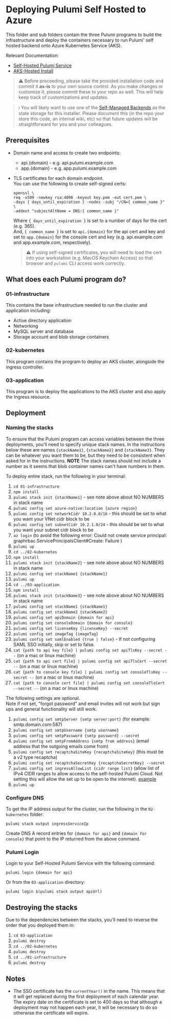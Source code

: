 # Deploying Pulumi Self Hosted to Azure

This folder and sub folders contain the three Pulumi programs to build the infrastructure and deploy the containers necessary to run Pulumi' self hosted backend onto Azure Kubernetes Service (AKS). 

Relevant Documentation:
* [Self-Hosted Pulumi Service](https://www.pulumi.com/docs/guides/self-hosted/)
* [AKS-Hosted Install](https://www.pulumi.com/docs/guides/self-hosted/aks-hosted/)


> ⚠️ Before proceeding, please take the provided installation code and commit it **as-is** to your own source control. As you make changes or customize it, please commit these to your repo as well. This will help keep track of customizations and updates.

> ℹ️ You will likely want to use one of the [Self-Managed Backends](https://www.pulumi.com/docs/intro/concepts/state/#logging-into-a-self-managed-backend) as the state storage for this installer. Please document this (in the repo your store this code, an internal wiki, etc) so that future updates will be straightforward for you and your colleagues.

## Prerequisites
* Domain name and access to create two endpoints:
  * api.{domain} - e.g. api.pulumi.example.com
  * app.{domain} - e.g. app.pulumi.example.com
* TLS certificates for each domain endpoint.  
You can use the following to create self-signed certs: 
  ```
  openssl \
  req -x509 -newkey rsa:4096 -keyout key.pem -out cert.pem \
  -days { days_until_expiration } -nodes -subj "/CN={ common_name }" \
  -addext "subjectAltName = DNS:{ common_name }"
  ```
  Where `{ days_until_expiration }` is set to a number of days for the cert (e.g. 365).  
  And, `{ common_name }` is set to `api.{domain}` for the api cert and key and set to `app.{domain}` for the console cert and key (e.g. api.example.com and app.example.com, respectively).

  > ⚠️ If using self-signed certificates, you will need to load the cert into your workstation (e.g. MacOS Keychain Access) so that browser and `pulumi` CLI access work correctly.

## What does each Pulumi program do?

### 01-infrastructure

This contains the base infrastructure needed to run the cluster and application including: 

* Active directory application
* Networking
* MySQL server and database
* Storage account and blob storage containers

### 02-kubernetes

This program contains the program to deploy an AKS cluster, alongside the ingress controller.

### 03-application

This program is to deploy the applications to the AKS cluster and also apply the Ingress resource.

## Deployment

### Naming the stacks

To ensure that the Pulumi program can access variables between the three deployments, you'll need to specify unique stack names. In the instructions below these are names `{stackName1}`, `{stackName2}` and `{stackName3}`. They can be whatever you want them to be, but they need to be consistent when asked for in the instructions. **NOTE** The stack names should not include a number as it seems that blob container names can't have numbers in them.

To deploy entire stack, run the following in your terminal:

1. `cd 01-infrastructure`
1. `npm install`
1. `pulumi stack init {stackName1}` - see note above about NO NUMBERS in stack name
1. `pulumi config set azure-native:location {azure region}`
1. `pulumi config set networkCidr 10.2.0.0/16` - this should be set to what you want your VNet cidr block to be
1. `pulumi config set subnetCidr 10.2.1.0/24` - this should be set to what you want your subnet cidr block to be
1. `az login` (to avoid the following error: Could not create service principal: graphrbac.ServicePrincipalsClient#Create: Failure )
1. `pulumi up`
1. `cd ../02-kubernetes`
1. `npm install`
1. `pulumi stack init {stackName2}` - see note above about NO NUMBERS in stack name
1. `pulumi config set stackName1 {stackName1}`
1. `pulumi up`
1. `cd ../03-application`
1. `npm install`
1. `pulumi stack init {stackName3}` - see note above about NO NUMBERS in stack name
1. `pulumi config set stackName1 {stackName1}`
1. `pulumi config set stackName2 {stackName2}`
1. `pulumi config set apiDomain {domain for api}`
1. `pulumi config set consoleDomain {domain for console}`
1. `pulumi config set licenseKey {licenseKey} --secret`
1. `pulumi config set imageTag {imageTag}`
1. `pulumi config set samlEnabled {true | false}` - If not configuring SAML SSO initially, skip or set to false.
1. `cat {path to api key file} | pulumi config set apiTlsKey --secret --` (on a mac or linux machine)
1. `cat {path to api cert file} | pulumi config set apiTlsCert --secret --` (on a mac or linux machine)
1. `cat {path to console key file} | pulumi config set consoleTlsKey --secret --` (on a mac or linux machine)
1. `cat {path to console cert file} | pulumi config set consoleTlsCert --secret --` (on a mac or linux machine)

The following settings are optional.  
Note if not set, "forgot password" and email invites will not work but sign ups and general functionality will still work.
1. `pulumi config set smtpServer {smtp server:port}` (for example: smtp.domain.com:587)
1. `pulumi config set smtpUsername {smtp username}`
1. `pulumi config set smtpPassword {smtp password} --secret`
1. `pulumi config set smtpFromAddress {smtp from address}` (email address that the outgoing emails come from)
1. `pulumi config set recaptchaSiteKey {recaptchaSiteKey}` (this must be a v2 type recaptcha)
1. `pulumi config set recaptchaSecretKey {recaptchaSecretKey} --secret`
1. `pulumi config set ingressAllowList {cidr range list}` (allow list of IPv4 CIDR ranges to allow access to the self-hosted Pulumi Cloud. Not setting this will allow the set up to be open to the internet). [example](https://github.com/kubernetes/ingress-nginx/blob/main/docs/user-guide/nginx-configuration/annotations.md#whitelist-source-range)
1. `pulumi up`

### Configure DNS

To get the IP address output for the cluster, run the following in the `02-kubernetes` folder: 

```
pulumi stack output ingressServiceIp
```

Create DNS A record entries for `{domain for api}` and `{domain for console}` that point to the IP returned from the above command.

### Pulumi Login

Login to your Self-Hosted Pulumi Service with the following command:

```
pulumi login {domain for api}
```

Or from the `03-application` directory:

```
pulumi login $(pulumi stack output apiUrl)
```

## Destroying the stacks

Due to the dependencies between the stacks, you'll need to reverse the order that you deployed them in:

1. `cd 03-application`
1. `pulumi destroy` 
1. `cd ../02-kubernetes`
1. `pulumi destroy`
1. `cd ../01-infrastructure`
1. `pulumi destroy`

## Notes

* The SSO certificate has the `currentYear()` in the name. This means that it will get replaced during the first deployment of each calendar year. The expiry date on the certificate is set to 400 days so that although a deployment may not happen each year, it will be necessary to do so otherwise the certificate will expire.